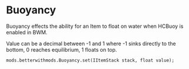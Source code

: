 # Buoyancy

Buoyancy effects the ability for an Item to float on water when HCBuoy is enabled in BWM.

Value can be a decimal between -1 and 1 where -1 sinks directly to the bottom, 0 reaches equilibrium, 1 floats on top.

```zenscript
mods.betterwithmods.Buoyancy.set(IItemStack stack, float value);

```